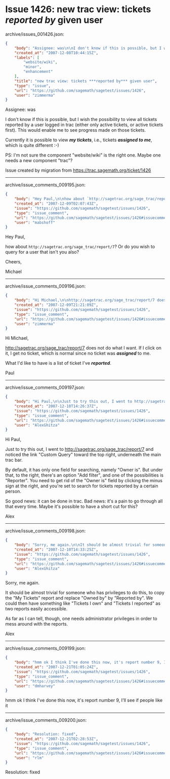 # Issue 1426: new trac view: tickets ***reported by*** given user

archive/issues_001426.json:
```json
{
    "body": "Assignee: was\n\nI don't know if this is possible, but I wish the possibility to view all tickets \nreported by a user logged in trac (either only active tickets, or active tickets first).\nThis would enable me to see progress made on those tickets.\n\nCurrently it is possible to view ***my tickets***, i.e., tickets ***assigned to me***,\nwhich is quite different :-)\n\nPS: I'm not sure the component \"website/wiki\" is the right one. Maybe one needs a new component\n\"trac\"?\n\nIssue created by migration from https://trac.sagemath.org/ticket/1426\n\n",
    "created_at": "2007-12-08T10:44:15Z",
    "labels": [
        "website/wiki",
        "minor",
        "enhancement"
    ],
    "title": "new trac view: tickets ***reported by*** given user",
    "type": "issue",
    "url": "https://github.com/sagemath/sagetest/issues/1426",
    "user": "zimmerma"
}
```
Assignee: was

I don't know if this is possible, but I wish the possibility to view all tickets 
reported by a user logged in trac (either only active tickets, or active tickets first).
This would enable me to see progress made on those tickets.

Currently it is possible to view ***my tickets***, i.e., tickets ***assigned to me***,
which is quite different :-)

PS: I'm not sure the component "website/wiki" is the right one. Maybe one needs a new component
"trac"?

Issue created by migration from https://trac.sagemath.org/ticket/1426





---

archive/issue_comments_009195.json:
```json
{
    "body": "Hey Paul,\n\nhow about `http://sagetrac.org/sage_trac/report/7`? Or do you wish to query for a user that isn't you also?\n\nCheers,\n\nMichael",
    "created_at": "2007-12-09T02:07:43Z",
    "issue": "https://github.com/sagemath/sagetest/issues/1426",
    "type": "issue_comment",
    "url": "https://github.com/sagemath/sagetest/issues/1426#issuecomment-9195",
    "user": "mabshoff"
}
```

Hey Paul,

how about `http://sagetrac.org/sage_trac/report/7`? Or do you wish to query for a user that isn't you also?

Cheers,

Michael



---

archive/issue_comments_009196.json:
```json
{
    "body": "Hi Michael,\n\nhttp://sagetrac.org/sage_trac/report/7 does not do what I want. If I click on it, I get no ticket,\nwhich is normal since no ticket was ***assigned*** to me.\n\nWhat I'd like to have is a list of ticket I've ***reported***.\n\nPaul",
    "created_at": "2007-12-09T21:21:09Z",
    "issue": "https://github.com/sagemath/sagetest/issues/1426",
    "type": "issue_comment",
    "url": "https://github.com/sagemath/sagetest/issues/1426#issuecomment-9196",
    "user": "zimmerma"
}
```

Hi Michael,

http://sagetrac.org/sage_trac/report/7 does not do what I want. If I click on it, I get no ticket,
which is normal since no ticket was ***assigned*** to me.

What I'd like to have is a list of ticket I've ***reported***.

Paul



---

archive/issue_comments_009197.json:
```json
{
    "body": "Hi Paul,\n\nJust to try this out, I went to http://sagetrac.org/sage_trac/report/7 and noticed the link \"Custom Query\" toward the top right, underneath the main trac bar.\n\nBy default, it has only one field for searching, namely \"Owner is\".  But under that, to the right, there's an option \"Add filter\", and one of the possibilities is \"Reporter\".  You need to get rid of the \"Owner is\" field by clicking the minus sign at the right, and you're set to search for tickets reported by a certain person.\n\nSo good news: it can be done in trac.  Bad news: it's a pain to go through all that every time.  Maybe it's possible to have a short cut for this?\n\nAlex",
    "created_at": "2007-12-10T14:26:37Z",
    "issue": "https://github.com/sagemath/sagetest/issues/1426",
    "type": "issue_comment",
    "url": "https://github.com/sagemath/sagetest/issues/1426#issuecomment-9197",
    "user": "AlexGhitza"
}
```

Hi Paul,

Just to try this out, I went to http://sagetrac.org/sage_trac/report/7 and noticed the link "Custom Query" toward the top right, underneath the main trac bar.

By default, it has only one field for searching, namely "Owner is".  But under that, to the right, there's an option "Add filter", and one of the possibilities is "Reporter".  You need to get rid of the "Owner is" field by clicking the minus sign at the right, and you're set to search for tickets reported by a certain person.

So good news: it can be done in trac.  Bad news: it's a pain to go through all that every time.  Maybe it's possible to have a short cut for this?

Alex



---

archive/issue_comments_009198.json:
```json
{
    "body": "Sorry, me again.\n\nIt should be almost trivial for someone who has privileges to do this, to copy the \"My Tickets\" report and replace \"Owned by\" by \"Reported by\".  We could then have something like \"Tickets I own\" and \"Tickets I reported\" as two reports easily accessible.\n\nAs far as I can tell, though, one needs administrator privileges in order to mess around with the reports.\n\nAlex",
    "created_at": "2007-12-10T14:33:25Z",
    "issue": "https://github.com/sagemath/sagetest/issues/1426",
    "type": "issue_comment",
    "url": "https://github.com/sagemath/sagetest/issues/1426#issuecomment-9198",
    "user": "AlexGhitza"
}
```

Sorry, me again.

It should be almost trivial for someone who has privileges to do this, to copy the "My Tickets" report and replace "Owned by" by "Reported by".  We could then have something like "Tickets I own" and "Tickets I reported" as two reports easily accessible.

As far as I can tell, though, one needs administrator privileges in order to mess around with the reports.

Alex



---

archive/issue_comments_009199.json:
```json
{
    "body": "hmm ok I think I've done this now, it's report number 9, I'll see if people like it",
    "created_at": "2007-12-21T01:05:24Z",
    "issue": "https://github.com/sagemath/sagetest/issues/1426",
    "type": "issue_comment",
    "url": "https://github.com/sagemath/sagetest/issues/1426#issuecomment-9199",
    "user": "dmharvey"
}
```

hmm ok I think I've done this now, it's report number 9, I'll see if people like it



---

archive/issue_comments_009200.json:
```json
{
    "body": "Resolution: fixed",
    "created_at": "2007-12-21T02:28:53Z",
    "issue": "https://github.com/sagemath/sagetest/issues/1426",
    "type": "issue_comment",
    "url": "https://github.com/sagemath/sagetest/issues/1426#issuecomment-9200",
    "user": "rlm"
}
```

Resolution: fixed
